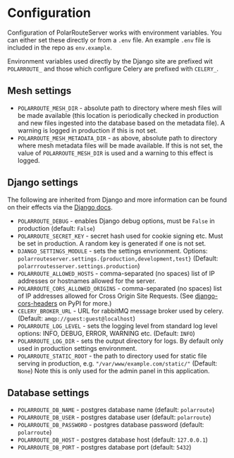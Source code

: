 # Configuration

Configuration of PolarRouteServer works with environment variables. You can either set these directly or from a `.env` file. An example `.env` file is included in the repo as `env.example`.

Environment variables used directly by the Django site are prefixed wit `POLARROUTE_` and those which configure Celery are prefixed with `CELERY_`.

## Mesh settings

- `POLARROUTE_MESH_DIR` - absolute path to directory where mesh files will be made available (this location is periodically checked in production and new files ingested into the database based on the metadata file). A warning is logged in production if this is not set.
- `POLARROUTE_MESH_METADATA_DIR` - as above, absolute path to directory where mesh metadata files will be made available. If this is not set, the value of `POLARROUTE_MESH_DIR` is used and a warning to this effect is logged.

## Django settings

The following are inherited from Django and more information can be found on their effects via the [Django docs](https://docs.djangoproject.com/en/5.1/ref/settings/).

- `POLARROUTE_DEBUG` - enables Django debug options, must be `False` in production (default: `False`)
- `POLARROUTE_SECRET_KEY` - secret hash used for cookie signing etc. Must be set in production. A random key is generated if one is not set.
- `DJANGO_SETTINGS_MODULE` - sets the settings envrionment. Options: `polarrouteserver.settings.{production,development,test}` (Default: `polarrroutesserver.settings.production`)
- `POLARROUTE_ALLOWED_HOSTS` - comma-separated (no spaces) list of IP addresses or hostnames allowed for the server.
- `POLARROUTE_CORS_ALLOWED_ORIGINS` -  comma-separated (no spaces) list of IP addresses allowed for Cross Origin Site Requests. (See [django-cors-headers](https://pypi.org/project/django-cors-headers/) on PyPI for more.)
- `CELERY_BROKER_URL` - URL for rabbitMQ message broker used by celery. (Default: `amqp://guest:guest@localhost`)
- `POLARROUTE_LOG_LEVEL` - sets the logging level from standard log level options: INFO, DEBUG, ERROR, WARNING etc. (Default: `INFO`)
- `POLARROUTE_LOG_DIR` - sets the output directory for logs. By default only used in production settings environment.
- `POLARROUTE_STATIC_ROOT` - the path to directory used for static file serving in production, e.g. `"/var/www/example.com/static/"` (Default: `None`) Note this is only used for the admin panel in this application.

## Database settings

- `POLARROUTE_DB_NAME` - postgres database name (default: `polarroute`)
- `POLARROUTE_DB_USER` - postgres database user (default: `polarroute`)
- `POLARROUTE_DB_PASSWORD` - postgres database password (default: `polarroute`)
- `POLARROUTE_DB_HOST` - postgres database host (default: `127.0.0.1`)
- `POLARROUTE_DB_PORT` - postgres database port (default: `5432`)